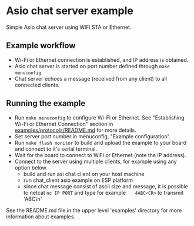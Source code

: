 # Asio chat server example

Simple Asio chat server using WiFi STA or Ethernet.

## Example workflow

- Wi-Fi or Ethernet connection is established, and IP address is obtained.
- Asio chat server is started on port number defined through `make menuconfig`.
- Chat server echoes a message (received from any client) to all connected clients.

## Running the example

- Run `make menuconfig` to configure Wi-Fi or Ethernet. See "Establishing Wi-Fi or Ethernet Connection" section in [examples/protocols/README.md](../../README.md) for more details.
- Set server port number in menuconfig, "Example configuration".
- Run `make flash monitor` to build and upload the example to your board and connect to it's serial terminal.
- Wait for the board to connect to WiFi or Ethernet (note the IP address).
- Connect to the server using multiple clients, for example using any option below.
    - build and run asi chat client on your host machine
    - run chat_client asio example on ESP platform
    - since chat message consist of ascii size and message, it is possible to 
        netcat `nc IP PORT` and type for example `   4ABC<CR>` to transmit 'ABC\n'

See the README.md file in the upper level 'examples' directory for more information about examples.
